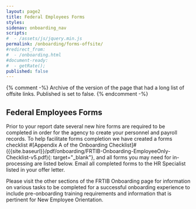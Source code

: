 ```yaml
---
layout: page2
title: Federal Employees Forms
styles:
sidenav: onboarding_nav
scripts:
#  - /assets/js/jquery.min.js
permalink: /onboarding/forms-offsite/
#redirect_from:
#  - /onboarding.html
#document-ready:
#  - getRate();
published: false
---
```


{% comment -%}
Archive of the version of the page that had a long list of offsite links.  Published is set to false.
{% endcomment -%}
## Federal Employees Forms

Prior to your report date several new hire forms are required to be completed in order for the agency to create your personnel and payroll records. To help facilitate forms completion we have created a forms checklist #[Appendix A of the Onboarding Checklist]#({{site.baseurl}}/pdf/onboarding/FRTIB-Onboarding-EmployeeOnly-Checklist-v5.pdf){: target="_blank"}, and all forms you may need for in-processing are listed below. Email all completed forms to the HR Specialist listed in your offer letter.

Please visit the other sections of the FRTIB Onboarding page for information on various tasks to be completed for a successful onboarding experience to include pre-onboarding training requirements and information that is pertinent for New Employee Orientation.


<!-- CONTENT END -->
